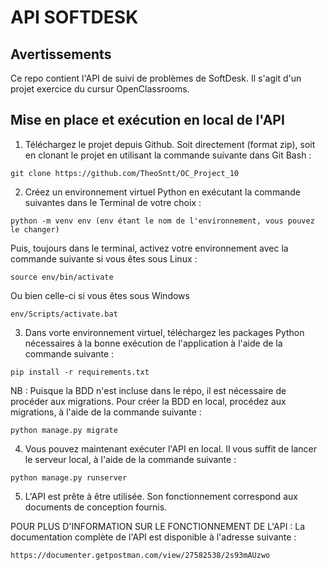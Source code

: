 
# API SOFTDESK


## Avertissements

Ce repo contient l'API de suivi de problèmes de SoftDesk.
Il s'agit d'un projet exercice du cursur OpenClassrooms.

## Mise en place et exécution en local de l'API

1. Téléchargez le projet depuis Github. Soit directement (format zip), soit en clonant le projet en utilisant la commande suivante dans Git Bash :  
```
git clone https://github.com/TheoSntt/OC_Project_10
```
2. Créez un environnement virtuel Python en exécutant la commande suivantes dans le Terminal de votre choix :
```
python -m venv env (env étant le nom de l'environnement, vous pouvez le changer)
```
Puis, toujours dans le terminal, activez votre environnement avec la commande suivante si vous êtes sous Linux :
```
source env/bin/activate
```
Ou bien celle-ci si vous êtes sous Windows
```
env/Scripts/activate.bat
```
3. Dans vorte environnement virtuel, téléchargez les packages Python nécessaires à la bonne exécution de l'application à l'aide de la commande suivante :
```
pip install -r requirements.txt
```
NB : Puisque la BDD n'est incluse dans le répo, il est nécessaire de procéder aux migrations. Pour créer la BDD en local, procédez aux migrations, à l'aide de la commande suivante :
```		
python manage.py migrate
```
4. Vous pouvez maintenant exécuter l'API en local. Il vous suffit de lancer le serveur local, à l'aide de la commande suivante :
```		
python manage.py runserver
```
5. L'API est prête à être utilisée. Son fonctionnement correspond aux documents de conception fournis.
 
 
 
 POUR PLUS D'INFORMATION SUR LE FONCTIONNEMENT DE L'API : La documentation complète de l'API est disponible à l'adresse suivante :
```		
https://documenter.getpostman.com/view/27582538/2s93mAUzwo
```
